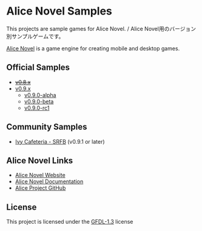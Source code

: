 # Alice Novel Samples
This projects are sample games for Alice Novel. / Alice Novel用のバージョン別サンプルゲームです。

[Alice Novel](https://alicenovel.web.app) is a game engine for creating mobile and desktop games.

## Official Samples
- ~~[v0.8.x](./v0.8.x)~~
- [v0.9.x](./v0.9.x)
  - [v0.9.0-alpha](./v0.9.x/v0.9.0-alpha)
  - [v0.9.0-beta](./v0.9.x/v0.9.0-beta)
  - [v0.9.0-rc1](./v0.9.x/v0.9.0-rc1)

## Community Samples
- [Ivy Cafeteria - SRFB](https://github.com/ivycafe/srfb/tree/main/src) (v0.9.1 or later)

## Alice Novel Links
- [Alice Novel Website](https://alicenovel.web.app)
- [Alice Novel Documentation](https://alicenovel.web.app/docs)
- [Alice Project GitHub](https://github.com/alicenovel)

## License
This project is licensed under the [GFDL-1.3](./LICENSE) license
